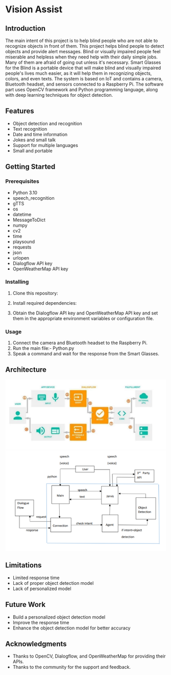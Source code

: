 # Vision Assist

## Introduction

The main intent of this project is to help blind people who are not able to recognize objects in front of them. This project helps blind people to detect objects and provide alert messages. Blind or visually impaired people feel miserable and helpless when they need help with their daily simple jobs. Many of them are afraid of going out unless it's necessary. Smart Glasses for the Blind is a portable device that will make blind and visually impaired people's lives much easier, as it will help them in recognizing objects, colors, and even texts. The system is based on IoT and contains a camera, Bluetooth headset, and sensors connected to a Raspberry Pi. The software part uses OpenCV framework and Python programming language, along with deep learning techniques for object detection.

## Features

- Object detection and recognition
- Text recognition
- Date and time information
- Jokes and small talk
- Support for multiple languages
- Small and portable

## Getting Started

### Prerequisites

- Python 3.10
- speech_recognition
- gTTS
- os
- datetime
- MessageToDict
- numpy
- cv2
- time
- playsound
- requests
- json
- urlopen
- Dialogflow API key
- OpenWeatherMap API key

### Installing

1. Clone this repository:

2. Install required dependencies:

3. Obtain the Dialogflow API key and OpenWeatherMap API key and set them in the appropriate environment variables or configuration file.

### Usage

1. Connect the camera and Bluetooth headset to the Raspberry Pi.
2. Run the main file:- Python.py
3. Speak a command and wait for the response from the Smart Glasses.

## Architecture

![Architecture 1](/Screenshots/Architecture-1.png)
![Architecture 2](/Screenshots/Architecture-2.png)

## Limitations

- Limited response time
- Lack of proper object detection model
- Lack of personalized model

## Future Work

- Build a personalized object detection model
- Improve the response time
- Enhance the object detection model for better accuracy

## Acknowledgments

- Thanks to OpenCV, Dialogflow, and OpenWeatherMap for providing their APIs.
- Thanks to the community for the support and feedback.
  
